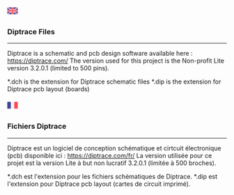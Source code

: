 ![GB](https://github.com/LaserBattle-fr/Laser-Battle/blob/master/Documentation/Images/united-kingdom.png)<br>
### Diptrace Files ###
----------------------
Diptrace is a schematic and pcb design software available here : https://diptrace.com/
The version used for this project is the Non-profit Lite version 3.2.0.1 (limited to 500 pins).

*.dch is the extension for Diptrace schematic files
*.dip is the extension for Diptrace pcb layout (boards)
<br><br>
![FR](https://github.com/LaserBattle-fr/Laser-Battle/blob/master/Documentation/Images/france.png)<br>
### Fichiers Diptrace ###
-------------------------
Diptrace est un logiciel de conception schématique et cirtcuit électronique (pcb) disponible ici : https://diptrace.com/fr/
La version utilisée pour ce projet est la version Lite à but non lucratif 3.2.0.1 (limitée à 500 broches).

*.dch est l'extension pour les fichiers schématiques de Diptrace.
*.dip est l'extension pour Diptrace pcb layout (cartes de circuit imprimé).
